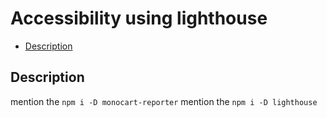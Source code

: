 # Accessibility using lighthouse

- [Description](#description)

## Description

mention the `npm i -D monocart-reporter`
mention the `npm i -D lighthouse`
